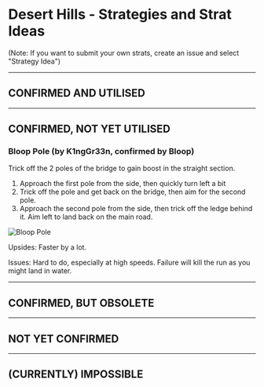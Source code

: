 # Desert Hills - Strategies and Strat Ideas

(Note: If you want to submit your own strats, create an issue and select "Strategy Idea")

---
## CONFIRMED AND UTILISED

---
## CONFIRMED, NOT YET UTILISED
### Bloop Pole (by K1ngGr33n, confirmed by Bloop)
Trick off the 2 poles of the bridge to gain boost in the straight section.

1. Approach the first pole from the side, then quickly turn left a bit
2. Trick off the pole and get back on the bridge, then aim for the second pole. 
3. Approach the second pole from the side, then trick off the ledge behind it. Aim left to land back on the main road. 

![Bloop Pole](/media/rDH/bloop_pole.gif)

Upsides: Faster by a lot. 

Issues: Hard to do, especially at high speeds. Failure will kill the run as you might land in water. 

---
## CONFIRMED, BUT OBSOLETE

---
## NOT YET CONFIRMED

---
## (CURRENTLY) IMPOSSIBLE
